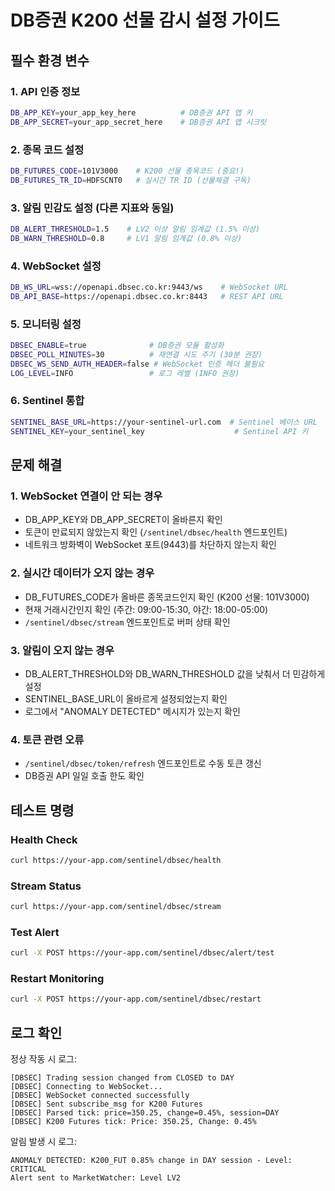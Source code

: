 # DB증권 K200 선물 감시 설정 가이드

## 필수 환경 변수

### 1. API 인증 정보
```bash
DB_APP_KEY=your_app_key_here          # DB증권 API 앱 키
DB_APP_SECRET=your_app_secret_here    # DB증권 API 앱 시크릿
```

### 2. 종목 코드 설정
```bash
DB_FUTURES_CODE=101V3000    # K200 선물 종목코드 (중요!)
DB_FUTURES_TR_ID=HDFSCNT0   # 실시간 TR ID (선물체결 구독)
```

### 3. 알림 민감도 설정 (다른 지표와 동일)
```bash
DB_ALERT_THRESHOLD=1.5    # LV2 이상 알림 임계값 (1.5% 이상)
DB_WARN_THRESHOLD=0.8     # LV1 알림 임계값 (0.8% 이상)
```

### 4. WebSocket 설정
```bash
DB_WS_URL=wss://openapi.dbsec.co.kr:9443/ws    # WebSocket URL
DB_API_BASE=https://openapi.dbsec.co.kr:8443   # REST API URL
```

### 5. 모니터링 설정
```bash
DBSEC_ENABLE=true              # DB증권 모듈 활성화
DBSEC_POLL_MINUTES=30          # 재연결 시도 주기 (30분 권장)
DBSEC_WS_SEND_AUTH_HEADER=false # WebSocket 인증 헤더 불필요
LOG_LEVEL=INFO                 # 로그 레벨 (INFO 권장)
```

### 6. Sentinel 통합
```bash
SENTINEL_BASE_URL=https://your-sentinel-url.com  # Sentinel 베이스 URL
SENTINEL_KEY=your_sentinel_key                    # Sentinel API 키
```

## 문제 해결

### 1. WebSocket 연결이 안 되는 경우
- DB_APP_KEY와 DB_APP_SECRET이 올바른지 확인
- 토큰이 만료되지 않았는지 확인 (`/sentinel/dbsec/health` 엔드포인트)
- 네트워크 방화벽이 WebSocket 포트(9443)를 차단하지 않는지 확인

### 2. 실시간 데이터가 오지 않는 경우
- DB_FUTURES_CODE가 올바른 종목코드인지 확인 (K200 선물: 101V3000)
- 현재 거래시간인지 확인 (주간: 09:00-15:30, 야간: 18:00-05:00)
- `/sentinel/dbsec/stream` 엔드포인트로 버퍼 상태 확인

### 3. 알림이 오지 않는 경우
- DB_ALERT_THRESHOLD와 DB_WARN_THRESHOLD 값을 낮춰서 더 민감하게 설정
- SENTINEL_BASE_URL이 올바르게 설정되었는지 확인
- 로그에서 "ANOMALY DETECTED" 메시지가 있는지 확인

### 4. 토큰 관련 오류
- `/sentinel/dbsec/token/refresh` 엔드포인트로 수동 토큰 갱신
- DB증권 API 일일 호출 한도 확인

## 테스트 명령

### Health Check
```bash
curl https://your-app.com/sentinel/dbsec/health
```

### Stream Status
```bash
curl https://your-app.com/sentinel/dbsec/stream
```

### Test Alert
```bash
curl -X POST https://your-app.com/sentinel/dbsec/alert/test
```

### Restart Monitoring
```bash
curl -X POST https://your-app.com/sentinel/dbsec/restart
```

## 로그 확인

정상 작동 시 로그:
```
[DBSEC] Trading session changed from CLOSED to DAY
[DBSEC] Connecting to WebSocket...
[DBSEC] WebSocket connected successfully
[DBSEC] Sent subscribe_msg for K200 Futures
[DBSEC] Parsed tick: price=350.25, change=0.45%, session=DAY
[DBSEC] K200 Futures tick: Price: 350.25, Change: 0.45%
```

알림 발생 시 로그:
```
ANOMALY DETECTED: K200_FUT 0.85% change in DAY session - Level: CRITICAL
Alert sent to MarketWatcher: Level LV2
```